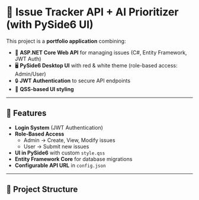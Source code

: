 # 🐛 Issue Tracker API + AI Prioritizer (with PySide6 UI)

This project is a **portfolio application** combining:
- 🔧 **ASP.NET Core Web API** for managing issues (C#, Entity Framework, JWT Auth)
- 🖥️ **PySide6 Desktop UI** with red & white theme (role-based access: Admin/User)
- 🔒 **JWT Authentication** to secure API endpoints
- 🎨 **QSS-based UI styling**

---

## 🚀 Features

- **Login System** (JWT Authentication)
- **Role-Based Access**  
  - Admin → Create, View, Modify issues  
  - User → Submit new issues  
- **UI in PySide6** with custom `style.qss`
- **Entity Framework Core** for database migrations
- **Configurable API URL** in `config.json`

---

## 📂 Project Structure

